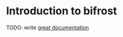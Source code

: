 # Introduction to bifrost

TODO: write [great documentation](http://jacobian.org/writing/what-to-write/)
